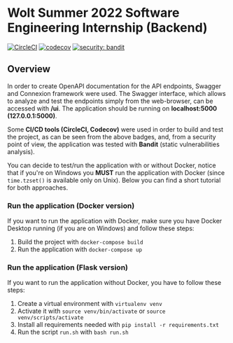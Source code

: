 # Wolt Summer 2022 Software Engineering Internship (Backend)

[![CircleCI](https://circleci.com/gh/NennoMP/delivery-fee-calculator.svg?style=svg)](https://app.circleci.com/pipelines/github/NennoMP/delivery-fee-calculator)
[![codecov](https://codecov.io/gh/NennoMP/delivery-fee-calculator/branch/main/graph/badge.svg?token=STRMRZLL8T)](https://codecov.io/gh/NennoMP/delivery-fee-calculator)
[![security: bandit](https://img.shields.io/badge/security-bandit-yellow.svg)](https://github.com/PyCQA/bandit)


## Overview
In order to create OpenAPI documentation for the API endpoints, Swagger and Connexion framework were used. The Swagger interface, which allows to analyze and test the endpoints simply from the web-browser, can be accessed with **/ui**. The application should be running on **localhost:5000 (127.0.0.1:5000)**. 

Some **CI/CD tools (CircleCI, Codecov)** were used in order to build and test the project, as can be seen from the above badges, and, from a security point of view, the application was tested with **Bandit** (static vulnerabilities analysis).

You can decide to test/run the application with or without Docker, notice that if you're on Windows you **MUST** run the application with Docker (since `time.tzset()` is available only on Unix).
Below you can find a short tutorial for both approaches.
### Run the application (Docker version)

If you want to run the application with Docker, make sure you have Docker Desktop running (if you are on Windows) and follow these steps:

1. Build the project with `docker-compose build`
2. Run the application with `docker-compose up`

### Run the application (Flask version)

If you want to run the application without Docker, you have to follow these steps:

1. Create a virtual environment with `virtualenv venv`
2. Activate it with `source venv/bin/activate` or `source venv/scripts/activate`
3. Install all requirements needed with `pip install -r requirements.txt`
4. Run the script `run.sh` with `bash run.sh`
